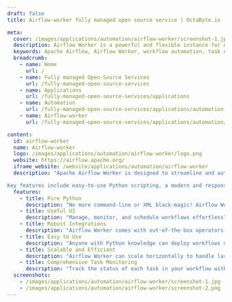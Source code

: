 ```yaml
---
draft: false
title: Airflow-worker fully managed open source service | OctaByte.io

meta:
  cover: /images/applications/automation/airflow-worker/screenshot-1.jpg
  description: Airflow Worker is a powerful and flexible instance for Apache Airflow, enabling efficient task execution and seamless integration with Airflow's master instance. Leverage Python-driven workflows with a modern UI, robust integrations, and intuitive scheduling features.
  keywords: Apache Airflow, Airflow Worker, workflow automation, task execution, Python workflows, Airflow UI, cloud integrations, AWS, Google Cloud, Azure, data pipeline, workflow scheduling, machine learning workflows, infrastructure management
  breadcrumb:
    - name: Home
      url: /
    - name: Fully managed Open-Source Services
      url: /fully-managed-open-source-services
    - name: Applications
      url: /fully-managed-open-source-services/applications
    - name: Automation
      url: /fully-managed-open-source-services/applications/automation
    - name: Airflow-worker
      url: /fully-managed-open-source-services/applications/automation/airflow-worker

content:
  id: airflow-worker
  name: Airflow-worker
  logo: /images/applications/automation/airflow-worker/logo.png
  website: https://airflow.apache.org/
  iframe_website: /website/applications/automation/airflow-worker
  description: "Apache Airflow Worker is designed to streamline and automate complex workflows by connecting seamlessly to any Apache Airflow master instance. Whether you're building machine learning models, transferring data, or managing infrastructure, Airflow Worker empowers you to create, monitor, and manage workflows with ease. With its pure Python functionality, user-friendly interface, and robust integrations with cloud platforms, Airflow Worker ensures that your tasks are executed efficiently and effectively, giving you full control over your data pipeline.

Key features include easy-to-use Python scripting, a modern and responsive UI, and built-in integrations for major cloud platforms such as AWS, Google Cloud, and Microsoft Azure. It is perfect for anyone with Python knowledge, allowing seamless workflow deployment without the need for complex configurations or legacy interfaces."
  features:
    - title: Pure Python
      description: "No more command-line or XML black-magic! Airflow Worker uses standard Python features for creating workflows, including flexible scheduling with date-time formats and dynamic task generation. This provides complete control and customization over your workflows."
    - title: Useful UI
      description: "Manage, monitor, and schedule workflows effortlessly with a modern, user-friendly web application. The intuitive UI offers full visibility into the status and logs of your tasks, simplifying workflow management and eliminating the need for outdated cron-like interfaces."
    - title: Robust Integrations
      description: "Airflow Worker comes with out-of-the-box operators that integrate seamlessly with major cloud services like Google Cloud, AWS, and Azure. Easily extend your workflows to integrate with a wide range of third-party technologies, enhancing your infrastructure capabilities."
    - title: Easy to Use
      description: "Anyone with Python knowledge can deploy workflows using Apache Airflow. Whether you’re building ML models, managing infrastructure, or transferring data, the simplicity and flexibility of Airflow Worker make it ideal for a variety of applications."
    - title: Scalable and Efficient
      description: "Airflow Worker can scale horizontally to handle large workloads. You can easily distribute tasks across multiple workers to ensure fast, efficient execution, even with complex, resource-intensive workflows."
    - title: Comprehensive Task Monitoring
      description: "Track the status of each task in your workflow with detailed logs and real-time updates. Airflow Worker provides full transparency into task progress and failure diagnostics, helping you maintain high reliability and performance in your automation processes."
  screenshots:
    - /images/applications/automation/airflow-worker/screenshot-1.jpg
    - /images/applications/automation/airflow-worker/screenshot-2.png
---
```

